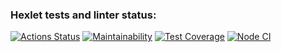 ### Hexlet tests and linter status:
[![Actions Status](https://github.com/Serobabin/frontend-project-lvl2/workflows/hexlet-check/badge.svg)](https://github.com/Serobabin/frontend-project-lvl2/actions)
[![Maintainability](https://api.codeclimate.com/v1/badges/a99a88d28ad37a79dbf6/maintainability)](https://codeclimate.com/github/Serobabin/frontend-project-lvl2/maintainability)
[![Test Coverage](https://api.codeclimate.com/v1/badges/a99a88d28ad37a79dbf6/test_coverage)](https://codeclimate.com/github/Serobabin/frontend-project-lvl2/test_coverage)
[![Node CI](https://github.com/Serobabin/frontend-project-lvl2/workflows/Node%20CI/badge.svg)](https://github.com/Serobabin/frontend-project-lvl2/actions)